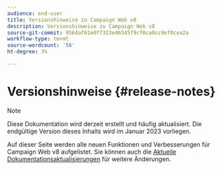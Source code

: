 ```yaml
---
audience: end-user
title: Versionshinweise zu Campaign Web v8
description: Versionshinweise zu Campaign Web v8
source-git-commit: 9564af61e0ff323e46545f9cf0ca0cc9ef0cea2a
workflow-type: tm+mt
source-wordcount: '56'
ht-degree: 3%

---
```


# Versionshinweise  {#release-notes}

>[!NOTE]
>
>Diese Dokumentation wird derzeit erstellt und häufig aktualisiert. Die endgültige Version dieses Inhalts wird im Januar 2023 vorliegen.

Auf dieser Seite werden alle neuen Funktionen und Verbesserungen für Campaign Web v8 aufgelistet. Sie können auch die [Aktuelle Dokumentationsaktualisierungen](documentation-updates.md) für weitere Änderungen.

